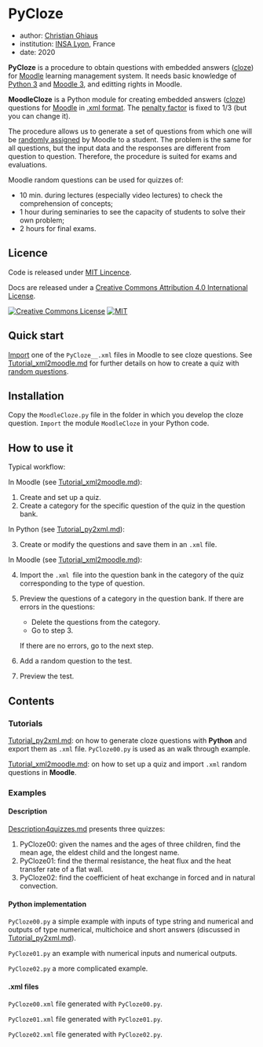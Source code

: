 # PyCloze

- author: [Christian Ghiaus](mailto:cghiaus@gmail.com)
- institution: [INSA Lyon](https://www.insa-lyon.fr), France
- date: 2020

**PyCloze** is a procedure to obtain questions with embedded answers ([cloze][cloze]) for [Moodle][Moodle] learning management system. It needs basic knowledge of [Python 3](https://www.python.org) and [Moodle 3](https://docs.moodle.org/39/en/Main_page), and editting rights in Moodle. 

**MoodleCloze** is a Python module for creating embedded answers ([cloze][cloze]) questions for [Moodle](https://moodle.org/?lang=en) in [.xml format](https://docs.moodle.org/39/en/Moodle_XML_format). The [penalty factor][penalty] is fixed to 1/3 (but you can change it).

The procedure allows us to generate a set of questions from which one will be [randomly assigned][random_q] by Moodle to a student. The problem is the same for all questions, but the input data and the responses are different from question to question. Therefore, the procedure is suited for exams and evaluations.

Moodle random questions can be used for quizzes of:
- 10 min. during lectures (especially video lectures) to check the comprehension of concepts;
- 1 hour during seminaries to see the capacity of students to solve their own problem;
- 2 hours for final exams.

## Licence
Code is released under [MIT Lincence](https://choosealicense.com/licenses/mit/).

Docs are released under a [Creative Commons Attribution 4.0 International License](http://creativecommons.org/licenses/by/4.0/).

[![Creative Commons License](http://i.creativecommons.org/l/by/4.0/88x31.png)](http://creativecommons.org/licenses/by/4.0/)
[![MIT](https://opensource.org/files/OSIApproved_1.png)](https://opensource.org/licenses/MIT)

## Quick start
[Import][Import_questions] one of the `PyCloze__.xml` files in Moodle to see cloze questions. See [Tutorial_xml2moodle.md](Tutorial_xml2moodle.md) for further details on how to create a quiz with [random questions][random_q].

## Installation

Copy the `MoodleCloze.py` file in the folder in which you develop the cloze question. 
`Import` the module `MoodleCloze` in your Python code.

## How to use it

Typical workflow:

In Moodle (see [Tutorial_xml2moodle.md](Tutorial_xml2moodle.md)):

1.	Create and set up a quiz.
2.	Create a category for the specific question of the quiz in the question bank.

In Python (see [Tutorial_py2xml.md](Tutorial_py2xml.md)):

3.	Create or modify the questions and save them in an `.xml` file.

In Moodle (see [Tutorial_xml2moodle.md](Tutorial_xml2moodle.md)):

4.	Import the `.xml `file into the question bank in the category of the quiz corresponding to the type of question.
5.	Preview the questions of a category in the question bank. If there are errors in the questions:
    - Delete the questions from the category.
    - Go to step 3.

    If there are no errors, go to the next step.
6.	Add a random question to the test.
7.	Preview the test.

## Contents
### Tutorials

[Tutorial_py2xml.md](Tutorial_py2xml.md): on how to generate cloze questions with **Python** and export them as `.xml` file.  `PyCloze00.py` is used as an walk through example.

[Tutorial_xml2moodle.md](Tutorial_xml2moodle.md): on how to set up a quiz and import `.xml` random questions in **Moodle**.

### Examples

#### Description
[Description4quizzes.md](Description4quizzes.md) presents three quizzes:

1. PyCloze00: given the names and the ages of three children, find the mean age, the eldest child and the longest name.
2. PyCloze01: find the thermal resistance, the heat flux and the heat transfer rate of a flat wall. 
3. PyCloze02: find the coefficient of heat exchange in forced and in natural convection.


#### Python implementation

`PyCloze00.py` a simple example with inputs of type string and numerical and outputs of type numerical, multichoice and short answers (discussed in [Tutorial_py2xml.md](Tutorial_py2xml.md)).

`PyCloze01.py` an example with numerical inputs and numerical outputs.

`PyCloze02.py` a more complicated example.

#### .xml files

`PyCloze00.xml` file generated with `PyCloze00.py`.

`PyCloze01.xml` file generated with `PyCloze01.py`.

`PyCloze02.xml` file generated with `PyCloze02.py`.


[cloze]:https://docs.moodle.org/39/en/Embedded_Answers_(Cloze)_question_type

[Import_questions]:https://docs.moodle.org/39/en/Import_questions#Importing_questions_from_an_existing_file

[Moodle]:https://moodle.org/?lang=en

[Tutorial_MarkDown]:https://agea.github.io/tutorial.md/

[random_q]:https://docs.moodle.org/39/en/Random_question_type

[penalty]:https://docs.moodle.org/39/en/Multiple_Choice_question_type#Penalty_factor

